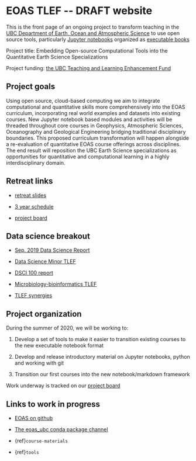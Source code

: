 # EOAS TLEF -- DRAFT website

This is the front page of an  ongoing project to transform teaching in the [UBC Department of Earth, Ocean and Atmospheric Science](https://www.eoas.ubc.ca) to use open source tools, particularly [Jupyter notebooks](https://www.jupyter.org) organized as [executable books](https://executablebooks.org/en/latest/)

Project title: Embedding Open-source Computational Tools into the Quantitative Earth Science Specializations

Project funding: [the UBC Teaching and Learning Enhancement Fund](https://tlef.ubc.ca/funded-proposals/entry/714/)


## Project goals

Using open source, cloud-based computing we aim to integrate computational and quantitative skills more comprehensively into the EOAS curriculum, incorporating real world examples and datasets into existing courses. New Jupyter notebook based modules and activities will be threaded throughout core courses in Geophysics, Atmospheric Sciences, Oceanography and Geological Engineering bridging traditional disciplinary boundaries. This proposed curriculum transformation will happen alongside a re-evaluation of quantitative EOAS course offerings across disciplines. The end result will reposition the UBC Earth Science specializations as opportunities for quantitative and computational learning in a highly interdisciplinary domain.

## Retreat links

- [retreat slides](https://phaustin.github.io/eoas-ubc.github.io/retreat_slideshow.slides.html)

- [3 year schedule](https://phaustin.github.io/eoas-ubc.github.io/pdffiles/project_timeline.pdf)

- [project board](https://github.com/eoas-ubc/eoas_tlef/projects/2)

## Data science breakout

- [Sep. 2019 Data Science Report](Data_Science_Report_Sept2019.pdf)

- [Data Science Minor TLEF](dsci_minor.pdf)

- [DSCI 100 report](https://ubc-dsci.github.io/dsci-100-a-report/dsci-100-a-report.html#1)

- [Microbiology-bioinformatics TLEF](https://tlef.ubc.ca/funded-proposals/entry/15/)

- [TLEF synergies](Data_Science_Report_Sept2019.pdf)

## Project organization

During the summer of 2020, we will be working to:

1. Develop a set of tools to make it easier to transition existing courses
   to the new executable notebook format

2. Develop and release introductory material on Jupyter notebooks, python
   and working with git

3. Transition our first courses into the new notebook/markdown framework

Work underway is tracked on our [project board](https://github.com/eoas-ubc/eoas_tlef/projects/2)

## Links to work in progress

* [EOAS on github](https://github.com/eoas-ubc)

* [The eoas_ubc conda package channel](https://anaconda.org/eoas_ubc/dashboard)

* {ref}`course-materials`

* {ref}`tools` 

